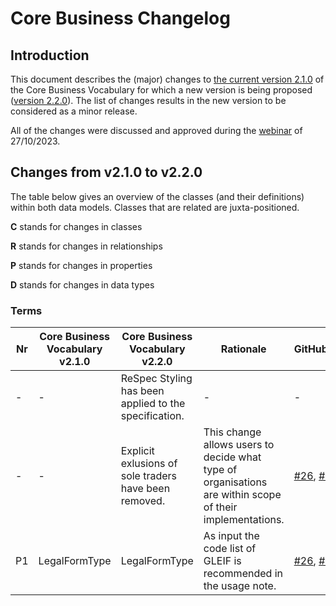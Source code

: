 # Core Business Changelog

## Introduction

This document describes the (major) changes to [the current version 2.1.0](https://semiceu.github.io/Core-Business-Vocabulary/releases/2.1.0/) of the Core Business Vocabulary for which a new version is being proposed ([version 2.2.0](https://semiceu.github.io/Core-Business-Vocabulary/releases/2.2.0/)). The list of changes results in the new version to be considered as a minor release.

All of the changes were discussed and approved during the [webinar](https://joinup.ec.europa.eu/collection/semic-support-centre/event/webinar-review-core-vocabularies) of 27/10/2023.

## Changes from v2.1.0 to v2.2.0 
The table below gives an overview of the classes (and their definitions) within both data models. Classes that are related are juxta-positioned.

**C** stands for changes in classes

**R** stands for changes in relationships

**P** stands for changes in properties

**D** stands for changes in data types

### Terms
| Nr | Core Business Vocabulary v2.1.0 | Core Business Vocabulary v2.2.0 | Rationale                                | GitHub/Change                                                                                                                              |
| -- | ------------------------------- | ------------------------------- | ---------------------------------------- | ------------------------------------------------------------------------------------------------------------------------------------------ |
| - | - | ReSpec Styling has been applied to the specification.| - | - |
| - | - |Explicit exlusions of sole traders have been removed.| This change allows users to decide what type of organisations are within scope of their implementations. | [#26](https://github.com/SEMICeu/Core-Business-Vocabulary/issues/26), [#24](https://github.com/SEMICeu/Core-Business-Vocabulary/issues/24) |
| P1 | LegalFormType                              | LegalFormType                   | As input the code list of GLEIF is recommended in the usage note. | [#26](https://github.com/SEMICeu/Core-Business-Vocabulary/issues/26), [#24](https://github.com/SEMICeu/Core-Business-Vocabulary/issues/24) |
